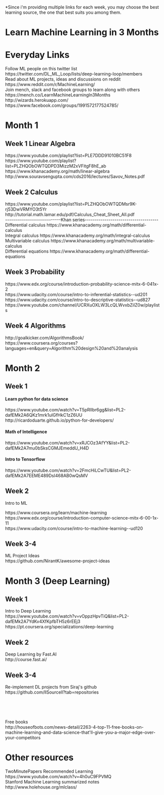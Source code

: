 *Since i'm providing multiple links for each week, you may choose the best learning source, the one that best suits you among them.

<h1>Learn Machine Learning in 3 Months</h1>
<h1>Everyday Links</h1>
<p>Follow ML people on this twitter list<br>
https://twitter.com/DL_ML_Loop/lists/deep-learning-loop/members<br>
Read about ML projects, ideas and discussions on reddit<br>
https://www.reddit.com/r/MachineLearning/<br>
Join mench, slack and facebook groups to learn along with others<br>
https://mench.co/LearnMachineLearningIn3Months<br>
http://wizards.herokuapp.com/<br>
https://www.facebook.com/groups/1991572177524785/</p>
<h1>Month 1</h1>
<h2>Week 1 Linear Algebra</h2>
<p>https://www.youtube.com/playlist?list=PLE7DDD91010BC51F8<br>
https://www.youtube.com/playlist?list=PLZHQObOWTQDPD3MizzM2xVFitgF8hE_ab<br>
https://www.khanacademy.org/math/linear-algebra<br>
http://www.souravsengupta.com/cds2016/lectures/Savov_Notes.pdf</p>
<h2>Week 2 Calculus</h2>
<p>https://www.youtube.com/playlist?list=PLZHQObOWTQDMsr9K-rj53DwVRMYO3t5Yr<br>
http://tutorial.math.lamar.edu/pdf/Calculus_Cheat_Sheet_All.pdf<br>
----------------------------Khan series-------------------------------------<br>
Differential calculus https://www.khanacademy.org/math/differential-calculus<br>
Integral calculus https://www.khanacademy.org/math/integral-calculus<br>
Multivariable calculus https://www.khanacademy.org/math/multivariable-calculus<br>
Differential equations https://www.khanacademy.org/math/differential-equations</p>
<h2>Week 3 Probability</h2>
<p>https://www.edx.org/course/introduction-probability-science-mitx-6-041x-2<br>
https://www.udacity.com/course/intro-to-inferential-statistics--ud201<br>
https://www.udacity.com/course/intro-to-descriptive-statistics--ud827<br>
https://www.youtube.com/channel/UCRXuOXLW3LcQLWvxbZiIZ0w/playlists</p>
<h2>Week 4 Algorithms</h2>
<p>http://goalkicker.com/AlgorithmsBook/<br>
https://www.coursera.org/courses?languages=en&amp;query=Algorithm%20design%20and%20analysis</p>
<h1>Month 2</h1>
<h2>Week 1</h2>
<h4>Learn python for data science</h4>
<p>https://www.youtube.com/watch?v=T5pRlIbr6gg&amp;list=PL2-dafEMk2A6QKz1mrk1uIGfHkC1zZ6UU<br>
http://ricardoduarte.github.io/python-for-developers/</p>
<h4>Math of Intelligence</h4>
<p>https://www.youtube.com/watch?v=xRJCOz3AfYY&amp;list=PL2-dafEMk2A7mu0bSksCGMJEmeddU_H4D</p>
<h4>Intro to Tensorflow</h4>
<p>https://www.youtube.com/watch?v=2FmcHiLCwTU&amp;list=PL2-dafEMk2A7EEME489DsI468AB0wQsMV</p>
<h2>Week 2</h2>
<p>Intro to ML<br>
<p>https://www.coursera.org/learn/machine-learning<br>
https://www.edx.org/course/introduction-computer-science-mitx-6-00-1x-11<br>
https://www.udacity.com/course/intro-to-machine-learning--ud120</p>
<h2>Week 3-4</h2>
<p>ML Project Ideas<br>
https://github.com/NirantK/awesome-project-ideas</p>
<h1>Month 3 (Deep Learning)</h1>
<h2>Week 1</h2>
<p>Intro to Deep Learning<br>
https://www.youtube.com/watch?v=vOppzHpvTiQ&amp;list=PL2-dafEMk2A7YdKv4XfKpfbTH5z6rEEj3<br>
https://pt.coursera.org/specializations/deep-learning</p>
<h2>Week 2</h2>
<p>Deep Learning by Fast.AI<br>
http://course.fast.ai/</p>
<h2>Week 3-4</h2>
<p>Re-implement DL projects from Siraj's github<br>
https://github.com/llSourcell?tab=repositories</p>
<br>
<br>
<br>
<p>Free books<br> 
http://houseofbots.com/news-detail/2263-4-top-11-free-books-on-machine-learning-and-data-science-that'll-give-you-a-major-edge-over-your-competitors</p>

<h1>Other resources</h1>
<p>TwoMinutePapers Recommended Learning<br>
https://www.youtube.com/watch?v=4h0uC9FPVMQ<br>
Stanford Machine Learning summarized notes<br>
http://www.holehouse.org/mlclass/</p>
